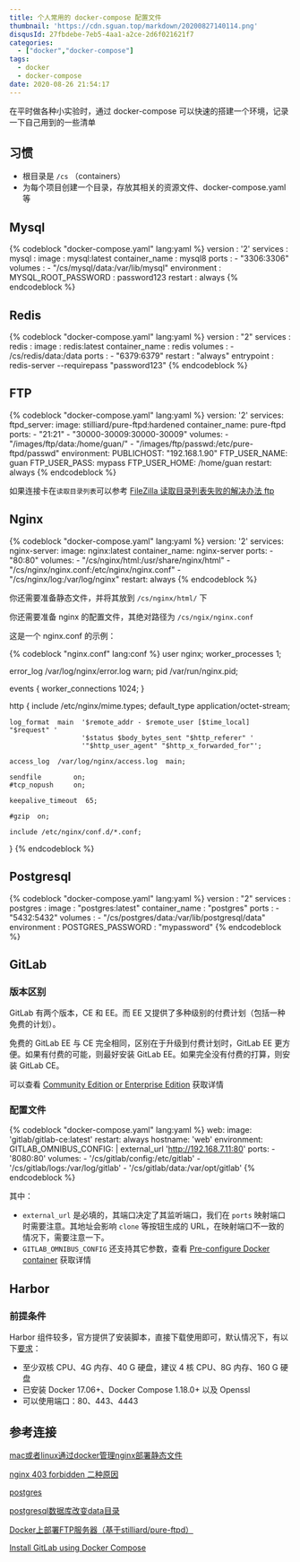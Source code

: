 ```yaml
---
title: 个人常用的 docker-compose 配置文件
thumbnail: 'https://cdn.sguan.top/markdown/20200827140114.png'
disqusId: 27fbdebe-7eb5-4aa1-a2ce-2d6f021621f7
categories:
  - ["docker","docker-compose"]
tags:
  - docker
  - docker-compose
date: 2020-08-26 21:54:17
---
```


在平时做各种小实验时，通过 docker-compose 可以快速的搭建一个环境，记录一下自己用到的一些清单

<!-- more -->

## 习惯

- 根目录是 `/cs` （containers）
- 为每个项目创建一个目录，存放其相关的资源文件、docker-compose.yaml 等

## Mysql

{% codeblock "docker-compose.yaml" lang:yaml %}
version : '2'
services :
  mysql :
    image : mysql:latest
    container_name : mysql8
    ports :
      - "3306:3306"
    volumes :
      - "/cs/mysql/data:/var/lib/mysql"
    environment :
      MYSQL_ROOT_PASSWORD : password123
    restart : always
{% endcodeblock %}

## Redis

{% codeblock "docker-compose.yaml" lang:yaml %}
version : "2"
services :
  redis :
    image : redis:latest
    container_name : redis
    volumes :
      - /cs/redis/data:/data
    ports :
      - "6379:6379"
    restart : "always"
    entrypoint : redis-server --requirepass "password123"
{% endcodeblock %}

## FTP

{% codeblock "docker-compose.yaml" lang:yaml %}
version: '2'
services:
  ftpd_server:
    image: stilliard/pure-ftpd:hardened
    container_name: pure-ftpd
    ports:
      - "21:21"
      - "30000-30009:30000-30009"
    volumes:
      - "/images/ftp/data:/home/guan/"
      - "/images/ftp/passwd:/etc/pure-ftpd/passwd"
    environment:
      PUBLICHOST: "192.168.1.90"
      FTP_USER_NAME: guan
      FTP_USER_PASS: mypass
      FTP_USER_HOME: /home/guan
    restart: always
{% endcodeblock %}

如果连接卡在`读取目录列表`可以参考 [FileZilla 读取目录列表失败的解决办法 ftp](https://blog.csdn.net/zhangfeng1133/article/details/47418121)

## Nginx

{% codeblock "docker-compose.yaml" lang:yaml %}
version: '2'
services:
  nginx-server:
    image: nginx:latest
    container_name: nginx-server
    ports:
      - "80:80"
    volumes:
      - "/cs/nginx/html:/usr/share/nginx/html"
      - "/cs/nginx/nginx.conf:/etc/nginx/nginx.conf"
      - "/cs/nginx/log:/var/log/nginx"
    restart: always
{% endcodeblock %}


你还需要准备静态文件，并将其放到 `/cs/nginx/html/` 下

你还需要准备 nginx 的配置文件，其绝对路径为 `/cs/ngix/nginx.conf`


这是一个 nginx.conf 的示例：

{% codeblock "nginx.conf" lang:conf %}
user  nginx;
worker_processes  1;

error_log  /var/log/nginx/error.log warn;
pid        /var/run/nginx.pid;

events {
    worker_connections  1024;
}

http {
    include       /etc/nginx/mime.types;
    default_type  application/octet-stream;

    log_format  main  '$remote_addr - $remote_user [$time_local] "$request" '
                      '$status $body_bytes_sent "$http_referer" '
                      '"$http_user_agent" "$http_x_forwarded_for"';

    access_log  /var/log/nginx/access.log  main;

    sendfile        on;
    #tcp_nopush     on;

    keepalive_timeout  65;

    #gzip  on;

    include /etc/nginx/conf.d/*.conf;
}
{% endcodeblock %}

## Postgresql

{% codeblock "docker-compose.yaml" lang:yaml %}
version : "2"
services :
  postgres :
    image : "postgres:latest"
    container_name : "postgres"
    ports :
      - "5432:5432"
    volumes :
      - "/cs/postgres/data:/var/lib/postgresql/data"
    environment :
      POSTGRES_PASSWORD : "mypassword"
{% endcodeblock %}

## GitLab

### 版本区别

GitLab 有两个版本，CE 和 EE。而 EE 又提供了多种级别的付费计划（包括一种免费的计划）。

免费的 GitLab EE 与 CE 完全相同，区别在于升级到付费计划时，GitLab EE 更方便。如果有付费的可能，则最好安装 GitLab EE。如果完全没有付费的打算，则安装 GitLab CE。

可以查看 [Community Edition or Enterprise Edition](https://about.gitlab.com/install/ce-or-ee/) 获取详情

### 配置文件 

{% codeblock "docker-compose.yaml" lang:yaml %}
web:
  image: 'gitlab/gitlab-ce:latest'
  restart: always
  hostname: 'web'
  environment:
    GITLAB_OMNIBUS_CONFIG: |
      external_url 'http://192.168.7.11:80'
  ports:
    - '8080:80'
  volumes:
    - '/cs/gitlab/config:/etc/gitlab'
    - '/cs/gitlab/logs:/var/log/gitlab'
    - '/cs/gitlab/data:/var/opt/gitlab'
{% endcodeblock %}

其中：

- `external_url` 是必填的，其端口决定了其监听端口，我们在 `ports` 映射端口时需要注意。其地址会影响 `clone` 等按钮生成的 URL，在映射端口不一致的情况下，需要注意一下。
- `GITLAB_OMNIBUS_CONFIG` 还支持其它参数，查看 [Pre-configure Docker container](https://docs.gitlab.com/omnibus/docker/#pre-configure-docker-container) 获取详情 

## Harbor

### 前提条件

Harbor 组件较多，官方提供了安装脚本，直接下载使用即可，默认情况下，有以下[要求](https://goharbor.io/docs/2.0.0/install-config/installation-prereqs/)：
 
- 至少双核 CPU、4G 内存、40 G 硬盘，建议 4 核 CPU、8G 内存、160 G 硬盘
- 已安装 Docker 17.06+、Docker Compose 1.18.0+ 以及 Openssl
- 可以使用端口：80、443、4443

## 参考连接

[mac或者linux通过docker管理nginx部署静态文件](https://www.jianshu.com/p/52cd108a5e89)

[nginx 403 forbidden 二种原因](http://blog.51yip.com/apachenginx/1512.html)

[postgres](https://hub.docker.com/_/postgres)

[postgresql数据库改变data目录](https://blog.csdn.net/u014373825/article/details/41477607)

[Docker上部署FTP服务器（基于stilliard/pure-ftpd）](https://blog.csdn.net/Aria_Miazzy/article/details/83686834)

[Install GitLab using Docker Compose](https://docs.gitlab.com/omnibus/docker/#install-gitlab-using-docker-compose)
